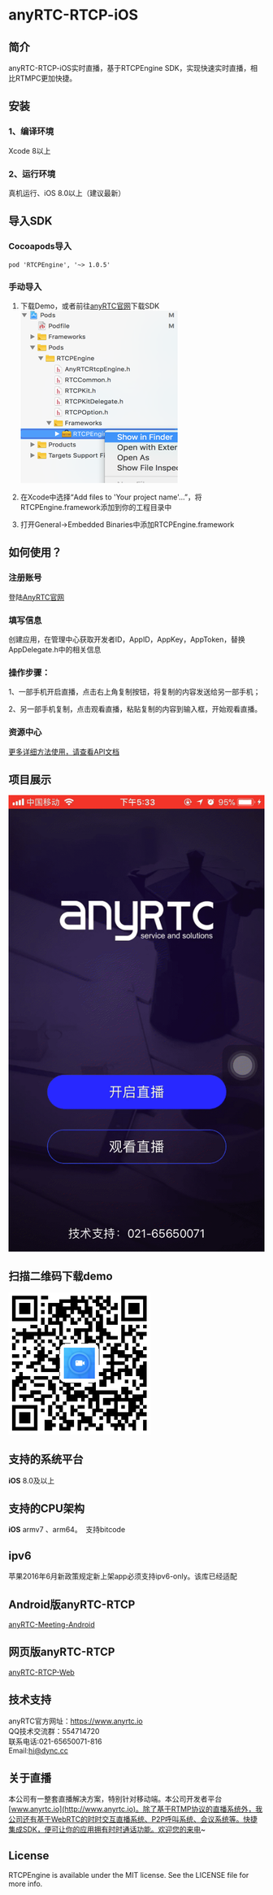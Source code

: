 # anyRTC-RTCP-iOS

## 简介
anyRTC-RTCP-iOS实时直播，基于RTCPEngine SDK，实现快速实时直播，相比RTMPC更加快捷。</br>

## 安装
### 1、编译环境
Xcode 8以上</br>

### 2、运行环境
真机运行、iOS 8.0以上（建议最新）


## 导入SDK

### Cocoapods导入
```
pod 'RTCPEngine', '~> 1.0.5'
```
### 手动导入

1. 下载Demo，或者前往[anyRTC官网](https://www.anyrtc.io/resoure)下载SDK</br>
![list_directory](/image/list_directory.png)

2. 在Xcode中选择“Add files to 'Your project name'...”，将RTCPEngine.framework添加到你的工程目录中</br>

3.  打开General->Embedded Binaries中添加RTCPEngine.framework</br>


## 如何使用？

### 注册账号
登陆[AnyRTC官网](https://www.anyrtc.io/)

### 填写信息
创建应用，在管理中心获取开发者ID，AppID，AppKey，AppToken，替换AppDelegate.h中的相关信息

### 操作步骤：
1、一部手机开启直播，点击右上角复制按钮，将复制的内容发送给另一部手机；</br>

2、另一部手机复制，点击观看直播，粘贴复制的内容到输入框，开始观看直播。</br>

### 资源中心
 [更多详细方法使用，请查看API文档](https://www.anyrtc.io/resoure)

## 项目展示
![RTCP](/image/RTCP.gif)
## 扫描二维码下载demo
![RTCP](/image/RTCP.png)


## 支持的系统平台
**iOS** 8.0及以上

## 支持的CPU架构
**iOS** armv7 、arm64。  支持bitcode
## ipv6
苹果2016年6月新政策规定新上架app必须支持ipv6-only。该库已经适配
## Android版anyRTC-RTCP
[anyRTC-Meeting-Android](https://github.com/AnyRTC/anyRTC-RTCP-Android)
## 网页版anyRTC-RTCP
[anyRTC-RTCP-Web](https://www.anyrtc.io/demo/rtcp)


## 技术支持
anyRTC官方网址：https://www.anyrtc.io </br>
QQ技术交流群：554714720 </br>
联系电话:021-65650071-816 </br>
Email:hi@dync.cc </br>
## 关于直播
本公司有一整套直播解决方案，特别针对移动端。本公司开发者平台[www.anyrtc.io](http://www.anyrtc.io)。除了基于RTMP协议的直播系统外，我公司还有基于WebRTC的时时交互直播系统、P2P呼叫系统、会议系统等。快捷集成SDK，便可让你的应用拥有时时通话功能。欢迎您的来电~
## License

RTCPEngine is available under the MIT license. See the LICENSE file for more info.

